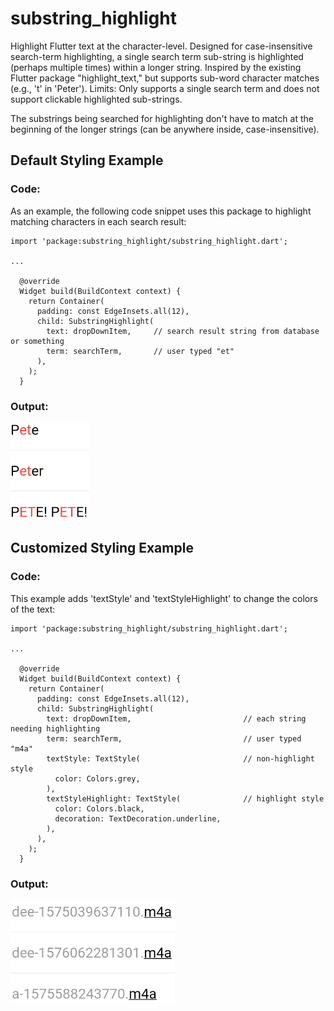 # substring_highlight

Highlight Flutter text at the character-level.  Designed for case-insensitive search-term highlighting, a single search term sub-string is highlighted (perhaps multiple times) within a longer string.    Inspired by the existing Flutter package "highlight_text," but supports sub-word character matches (e.g., 't' in 'Peter').  Limits: Only supports a single search term and does not support clickable highlighted sub-strings.

The substrings being searched for highlighting don't have to match at the beginning of the longer strings (can be anywhere inside, case-insensitive).


## Default Styling Example
### Code:
As an example, the following code snippet uses this package to highlight matching characters in each search result:  
```
import 'package:substring_highlight/substring_highlight.dart';

...

  @override
  Widget build(BuildContext context) {
    return Container(
      padding: const EdgeInsets.all(12),
      child: SubstringHighlight(
        text: dropDownItem,     // search result string from database or something
        term: searchTerm,       // user typed "et"
      ),
    );
  }
```
### Output:
![Screenshot](example.png)



## Customized Styling Example
### Code:
This example adds 'textStyle' and 'textStyleHighlight' to change the colors of the text:  
```
import 'package:substring_highlight/substring_highlight.dart';

...

  @override
  Widget build(BuildContext context) {
    return Container(
      padding: const EdgeInsets.all(12),
      child: SubstringHighlight(
        text: dropDownItem,                         // each string needing highlighting
        term: searchTerm,                           // user typed "m4a"        
        textStyle: TextStyle(                       // non-highlight style                       
          color: Colors.grey,
        ),
        textStyleHighlight: TextStyle(              // highlight style
          color: Colors.black,
          decoration: TextDecoration.underline,
        ),        
      ),
    );
  }
```
### Output:
![Screenshot](example2.png)
